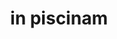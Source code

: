 ---
title: in piscinam
meaning: into the fishpond
ch: 5
di: (accusative singular)
pos: prepphrase
preposition: in
noun: piscinam
---